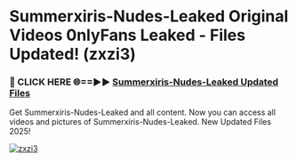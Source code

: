 # Summerxiris-Nudes-Leaked Original Videos 0nlyFans Leaked - Files Updated! (zxzi3)

<h3>🔴 CLICK HERE 🌐==►► <a href="https://tinyurl.com/5h6xmrr3" rel="nofollow">Summerxiris-Nudes-Leaked Updated Files</a></h3>

Get Summerxiris-Nudes-Leaked and all content. Now you can access all videos and pictures of Summerxiris-Nudes-Leaked. New Updated Files 2025!

[![zxzi3](https://i.imgur.com/KVD873Z.gif)](https://tinyurl.com/5h6xmrr3)
